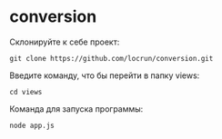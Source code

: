 # conversion

Склонируйте к себе проект:

```
git clone https://github.com/locrun/conversion.git
```


Введите команду, что бы перейти в папку views:

```
cd views
```


Команда для запуска программы:

```
node app.js
```

